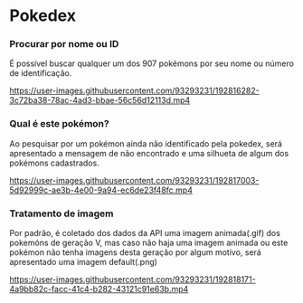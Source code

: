 # Pokedex

### Procurar por nome ou ID
É possível buscar qualquer um dos 907 pokémons por seu nome ou número de identificação.


https://user-images.githubusercontent.com/93293231/192816282-3c72ba38-78ac-4ad3-bbae-56c56d12113d.mp4


### Qual é este pokémon?
Ao pesquisar por um pokémon ainda não identificado pela pokedex, será apresentado a mensagem de não encontrado e uma silhueta de algum dos pokémons cadastrados.

https://user-images.githubusercontent.com/93293231/192817003-5d92999c-ae3b-4e00-9a94-ec6de23f48fc.mp4


### Tratamento de imagem
Por padrão, é coletado dos dados da API uma imagem animada(.gif) dos pokemóns de geração V, mas caso não haja uma imagem animada ou este pokémon não tenha imagens desta geração por algum motivo, será apresentado uma imagem default(.png)


https://user-images.githubusercontent.com/93293231/192818171-4a9bb82c-facc-41c4-b282-43121c91e63b.mp4


